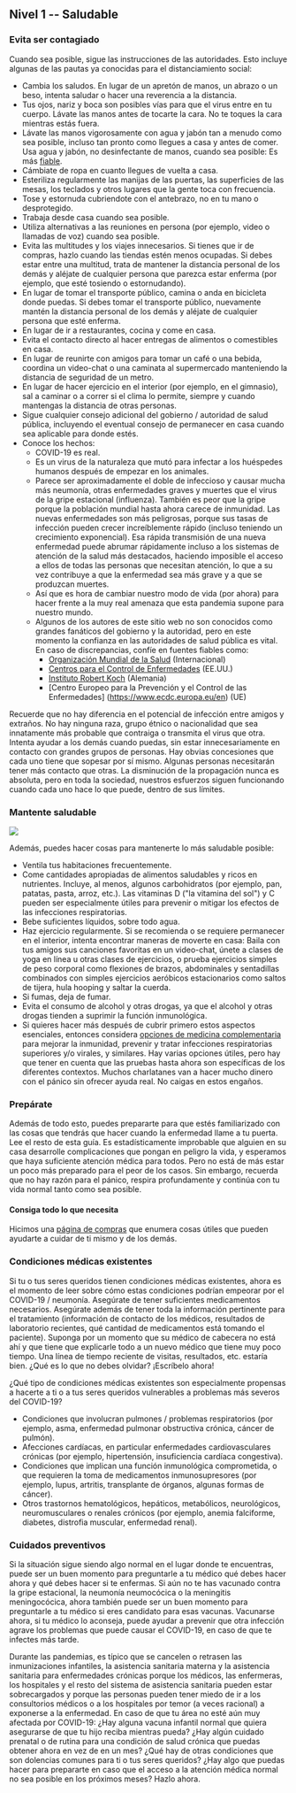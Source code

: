 ## Nivel 1 -- Saludable

### Evita ser contagiado

Cuando sea posible, sigue las instrucciones de las autoridades. Esto incluye algunas de las pautas ya conocidas para el distanciamiento social:

* Cambia los saludos. En lugar de un apretón de manos, un abrazo o un beso, intenta saludar o hacer una reverencia a la distancia.
* Tus ojos, nariz y boca son posibles vías para que el virus entre en tu cuerpo. Lávate las manos antes de tocarte la cara. No te toques la cara mientras estás fuera.
* Lávate las manos vigorosamente con agua y jabón tan a menudo como sea posible, incluso tan pronto como llegues a casa y antes de comer. Usa agua y jabón, no desinfectante de manos, cuando sea posible: Es más [fiable](https://www.nytimes.com/2020/03/13/health/soap-coronavirus-handwashing-germs.html). 
* Cámbiate de ropa en cuanto llegues de vuelta a casa. 
* Esteriliza regularmente las manijas de las puertas, las superficies de las mesas, los teclados y otros lugares que la gente toca con frecuencia.
* Tose y estornuda cubriendote con el antebrazo, no en tu mano o desprotegido. 
* Trabaja desde casa cuando sea posible.
* Utiliza alternativas a las reuniones en persona (por ejemplo, video o llamadas de voz) cuando sea posible. 
* Evita las multitudes y los viajes innecesarios. Si tienes que ir de compras, hazlo cuando las tiendas estén menos ocupadas. Si debes estar entre una multitud, trata de mantener la distancia personal de los demás y aléjate de cualquier persona que parezca estar enferma (por ejemplo, que esté tosiendo o estornudando). 
* En lugar de tomar el transporte público, camina o anda en bicicleta donde puedas. Si debes tomar el transporte público, nuevamente mantén la distancia personal de los demás y aléjate de cualquier persona que esté enferma. 
* En lugar de ir a restaurantes, cocina y come en casa. 
* Evita el contacto directo al hacer entregas de alimentos o comestibles en casa.
* En lugar de reunirte con amigos para tomar un café o una bebida, coordina un video-chat o una caminata al supermercado manteniendo la distancia de seguridad de un metro. 
* En lugar de hacer ejercicio en el interior (por ejemplo, en el gimnasio), sal a caminar o a correr si el clima lo permite, siempre y cuando mantengas la distancia de otras personas. 
* Sigue cualquier consejo adicional del gobierno / autoridad de salud pública, incluyendo el eventual consejo de permanecer en casa cuando sea aplicable para donde estés.
* Conoce los hechos: 
  * COVID-19 es real. 
  * Es un virus de la naturaleza que mutó para infectar a los huéspedes humanos después de empezar en los animales. 
  * Parece ser aproximadamente el doble de infeccioso y causar mucha más neumonía, otras enfermedades graves y muertes que el virus de la gripe estacional (influenza). También es peor que la gripe porque la población mundial hasta ahora carece de inmunidad. Las nuevas enfermedades son más peligrosas, porque sus tasas de infección pueden crecer increíblemente rápido (incluso teniendo un crecimiento exponencial). Esa rápida transmisión de una nueva enfermedad puede abrumar rápidamente incluso a los sistemas de atención de la salud más destacados, haciendo imposible el acceso a ellos de todas las personas que necesitan atención, lo que a su vez contribuye a que la enfermedad sea más grave y a que se produzcan muertes. 
  * Así que es hora de cambiar nuestro modo de vida (por ahora) para hacer frente a la muy real amenaza que esta pandemia supone para nuestro mundo. 
  * Algunos de los autores de este sitio web no son conocidos como grandes fanáticos del gobierno y la autoridad, pero en este momento la confianza en las autoridades de salud pública es vital. En caso de discrepancias, confíe en fuentes fiables como:
     * [Organización Mundial de la Salud](https://www.who.int/emergencies/diseases/novel-coronavirus-2019) (Internacional)
     * [Centros para el Control de Enfermedades](https://www.cdc.gov/coronavirus/2019-ncov/index.html) (EE.UU.)
     * [Instituto Robert Koch](https://www.rki.de/DE/Content/InfAZ/N/Neuartiges_Coronavirus/nCoV.html) (Alemania)
     * [Centro Europeo para la Prevención y el Control de las Enfermedades] (https://www.ecdc.europa.eu/en) (UE)

Recuerde que no hay diferencia en el potencial de infección entre amigos y extraños. No hay ninguna raza, grupo étnico o nacionalidad que sea innatamente más probable que contraiga o transmita el virus que otra. Intenta ayudar a los demás cuando puedas, sin estar innecesariamente en contacto con grandes grupos de personas. Hay obvias concesiones que cada uno tiene que sopesar por sí mismo. Algunas personas necesitarán tener más contacto que otras. La disminución de la propagación nunca es absoluta, pero en toda la sociedad, nuestros esfuerzos siguen funcionando cuando cada uno hace lo que puede, dentro de sus límites.

### Mantente saludable

![](/images/situps.png)

Además, puedes hacer cosas para mantenerte lo más saludable posible:

* Ventila tus habitaciones frecuentemente.
* Come cantidades apropiadas de alimentos saludables y ricos en nutrientes. Incluye, al menos, algunos carbohidratos (por ejemplo, pan, patatas, pasta, arroz, etc.). Las vitaminas D ("la vitamina del sol") y C pueden ser especialmente útiles para prevenir o mitigar los efectos de las infecciones respiratorias. 
* Bebe suficientes líquidos, sobre todo agua.
* Haz ejercicio regularmente. Si se recomienda o se requiere permanecer en el interior, intenta encontrar maneras de moverte en casa: Baila con tus amigos sus canciones favoritas en un video-chat, únete a clases de yoga en línea u otras clases de ejercicios, o prueba ejercicios simples de peso corporal como flexiones de brazos, abdominales y sentadillas combinados con simples ejercicios aeróbicos estacionarios como saltos de tijera, hula hooping y saltar la cuerda. 
* Si fumas, deja de fumar.
* Evita el consumo de alcohol y otras drogas, ya que el alcohol y otras drogas tienden a suprimir la función inmunológica.
* Si quieres hacer más después de cubrir primero estos aspectos esenciales, entonces considera [opciones de medicina complementaria](/complementaria) para mejorar la inmunidad, prevenir y tratar infecciones respiratorias superiores y/o virales, y similares. Hay varias opciones útiles, pero hay que tener en cuenta que las pruebas hasta ahora son específicas de los diferentes contextos. Muchos charlatanes van a hacer mucho dinero con el pánico sin ofrecer ayuda real. No caigas en estos engaños. 

### Prepárate

Además de todo esto, puedes prepararte para que estés familiarizado con las cosas que tendrás que hacer cuando la enfermedad llame a tu puerta. Lee el resto de esta guía. Es estadísticamente improbable que alguien en su casa desarrolle complicaciones que pongan en peligro la vida, y esperamos que haya suficiente atención médica para todos. Pero no está de más estar un poco más preparado para el peor de los casos. Sin embargo, recuerda que no hay razón para el pánico, respira profundamente y continúa con tu vida normal tanto como sea posible.

#### Consiga todo lo que necesita

Hicimos una [página de compras](/compras) que enumera cosas útiles que pueden ayudarte a cuidar de ti mismo y de los demás.

### Condiciones médicas existentes

Si tu o tus seres queridos tienen condiciones médicas existentes, ahora es el momento de leer sobre cómo estas condiciones podrían empeorar por el COVID-19 / neumonía. Asegúrate de tener suficientes medicamentos necesarios. Asegúrate además de tener toda la información pertinente para el tratamiento (información de contacto de los médicos, resultados de laboratorio recientes, qué cantidad de medicamentos está tomando el paciente). Suponga por un momento que su médico de cabecera no está ahí y que tiene que explicarle todo a un nuevo médico que tiene muy poco tiempo. Una línea de tiempo reciente de visitas, resultados, etc. estaría bien. ¿Qué es lo que no debes olvidar? ¡Escríbelo ahora!

¿Qué tipo de condiciones médicas existentes son especialmente propensas a hacerte a ti o a tus seres queridos vulnerables a problemas más severos del COVID-19?
- Condiciones que involucran pulmones / problemas respiratorios (por ejemplo, asma, enfermedad pulmonar obstructiva crónica, cáncer de pulmón).
- Afecciones cardíacas, en particular enfermedades cardiovasculares crónicas (por ejemplo, hipertensión, insuficiencia cardíaca congestiva).
- Condiciones que implican una función inmunológica comprometida, o que requieren la toma de medicamentos inmunosupresores (por ejemplo, lupus, artritis, transplante de órganos, algunas formas de cáncer).
- Otros trastornos hematológicos, hepáticos, metabólicos, neurológicos, neuromusculares o renales crónicos (por ejemplo, anemia falciforme, diabetes, distrofia muscular, enfermedad renal). 

### Cuidados preventivos

Si la situación sigue siendo algo normal en el lugar donde te encuentras, puede ser un buen momento para preguntarle a tu médico qué debes hacer ahora y qué debes hacer si te enfermas. Si aún no te has vacunado contra la gripe estacional, la neumonía neumocócica o la meningitis meningocócica, ahora también puede ser un buen momento para preguntarle a tu médico si eres candidato para esas vacunas. Vacunarse ahora, si tu médico lo aconseja, puede ayudar a prevenir que otra infección agrave los problemas que puede causar el COVID-19, en caso de que te infectes más tarde. 

Durante las pandemias, es típico que se cancelen o retrasen las inmunizaciones infantiles, la asistencia sanitaria materna y la asistencia sanitaria para enfermedades crónicas porque los médicos, las enfermeras, los hospitales y el resto del sistema de asistencia sanitaria pueden estar sobrecargados y porque las personas pueden tener miedo de ir a los consultorios médicos o a los hospitales por temor (a veces racional) a exponerse a la enfermedad. En caso de que tu área no esté aún muy afectada por COVID-19: ¿Hay alguna vacuna infantil normal que quiera asegurarse de que tu hijo reciba mientras pueda? ¿Hay algún cuidado prenatal o de rutina para una condición de salud crónica que puedas obtener ahora en vez de en un mes? ¿Qué hay de otras condiciones que son dolencias comunes para ti o tus seres queridos? ¿Hay algo que puedas hacer para prepararte en caso que el acceso a la atención médica normal no sea posible en los próximos meses? Hazlo ahora. 
